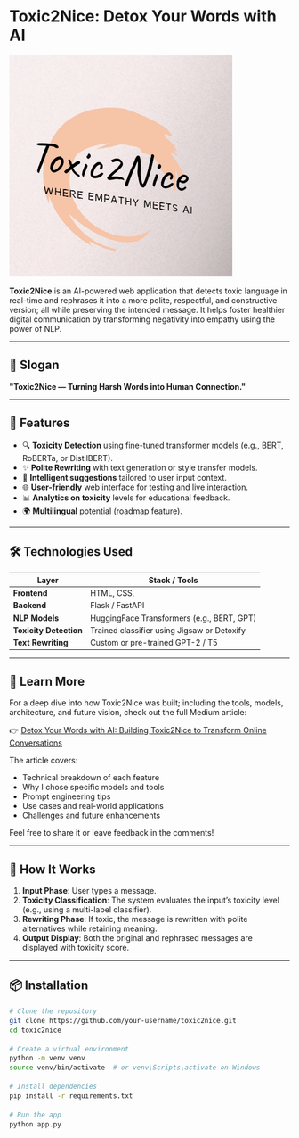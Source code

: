 # Toxic2Nice: Detox Your Words with AI

![Toxic2Nice Banner](https://github.com/ay0788/Toxic2Nice-/blob/main/toxic2nice.png)

**Toxic2Nice** is an AI-powered web application that detects toxic language in real-time and rephrases it into a more polite, respectful, and constructive version; all while preserving the intended message. It helps foster healthier digital communication by transforming negativity into empathy using the power of NLP.

---

## 🌟 Slogan

**"Toxic2Nice — Turning Harsh Words into Human Connection."**

---

## 🚀 Features

- 🔍 **Toxicity Detection** using fine-tuned transformer models (e.g., BERT, RoBERTa, or DistilBERT).
- ✨ **Polite Rewriting** with text generation or style transfer models.
- 🧠 **Intelligent suggestions** tailored to user input context.
- 🌐 **User-friendly** web interface for testing and live interaction.
- 📊 **Analytics on toxicity** levels for educational feedback.
- 🌍 **Multilingual** potential (roadmap feature).

---

## 🛠️ Technologies Used

| Layer         | Stack / Tools                             |
|---------------|--------------------------------------------|
| **Frontend**      | HTML, CSS,  |
| **Backend**       | Flask / FastAPI                            |
| **NLP Models**    | HuggingFace Transformers (e.g., BERT, GPT) |
| **Toxicity Detection** | Trained classifier using Jigsaw or Detoxify |
| **Text Rewriting** | Custom or pre-trained GPT-2 / T5          |

---
## 📰 Learn More

For a deep dive into how Toxic2Nice was built; including the tools, models, architecture, and future vision, check out the full Medium article:

👉 [Detox Your Words with AI: Building Toxic2Nice to Transform Online Conversations](https://medium.com/@sdouraya3/detox-your-words-with-ai-building-toxic2nice-to-transform-online-conversations-d87f8646f20e)

The article covers:
- Technical breakdown of each feature
- Why I chose specific models and tools
- Prompt engineering tips
- Use cases and real-world applications
- Challenges and future enhancements

Feel free to share it or leave feedback in the comments!

---

## 🧪 How It Works

1. **Input Phase**: User types a message.
2. **Toxicity Classification**: The system evaluates the input’s toxicity level (e.g., using a multi-label classifier).
3. **Rewriting Phase**: If toxic, the message is rewritten with polite alternatives while retaining meaning.
4. **Output Display**: Both the original and rephrased messages are displayed with toxicity score.

---

## 📦 Installation

```bash
# Clone the repository
git clone https://github.com/your-username/toxic2nice.git
cd toxic2nice

# Create a virtual environment
python -m venv venv
source venv/bin/activate  # or venv\Scripts\activate on Windows

# Install dependencies
pip install -r requirements.txt

# Run the app
python app.py
